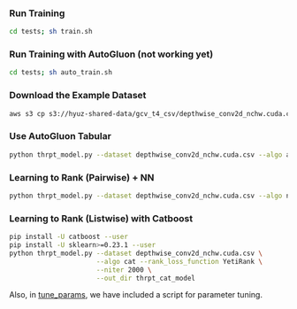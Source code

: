 ### Run Training

```bash
cd tests; sh train.sh
```

### Run Training with AutoGluon (not working yet)

```bash
cd tests; sh auto_train.sh
```

### Download the Example Dataset

```bash
aws s3 cp s3://hyuz-shared-data/gcv_t4_csv/depthwise_conv2d_nchw.cuda.csv .
```

### Use AutoGluon Tabular

```bash
python thrpt_model.py --dataset depthwise_conv2d_nchw.cuda.csv --algo auto --out_dir thrpt_autogluon
```

### Learning to Rank (Pairwise) + NN

```bash
python thrpt_model.py --dataset depthwise_conv2d_nchw.cuda.csv --algo nn --gpus 0 --out_dir thrpt_nn_model
```

### Learning to Rank (Listwise) with Catboost

```bash
pip install -U catboost --user
pip install -U sklearn>=0.23.1 --user
python thrpt_model.py --dataset depthwise_conv2d_nchw.cuda.csv \
                      --algo cat --rank_loss_function YetiRank \
                      --niter 2000 \
                      --out_dir thrpt_cat_model
```

Also, in [tune_params](tune_params), we have included a script for parameter tuning.

